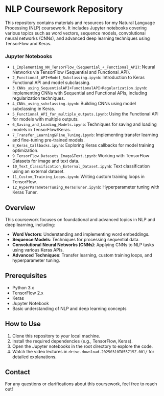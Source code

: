 # NLP Coursework Repository

This repository contains materials and resources for my Natural Language Processing (NLP) coursework. It includes Jupyter notebooks covering various topics such as word vectors, sequence models, convolutional neural networks (CNNs), and advanced deep learning techniques using TensorFlow and Keras.

### Jupyter Notebooks
- `1_Implementing_NN_TensorFlow_(Sequential_+_Functional_API)`: Neural Networks via TensorFlow (Sequential and Functional_API).
- `2_Functional_API+Model_Subclassing.ipynb`: Introduction to Keras Functional API and model subclassing.
- `3_CNNs_using_SequentialAPI+FunctionalAPI+Regularization.ipynb`: Implementing CNNs with Sequential and Functional APIs, including regularization techniques.
- `4_CNNs_using_subclassing.ipynb`: Building CNNs using model subclassing in Keras.
- `5_Functional_API_for_multiple_outputs.ipynb`: Using the Functional API for models with multiple outputs.
- `6_Saving_and_Loading_Models.ipynb`: Techniques for saving and loading models in TensorFlow/Keras.
- `7_Transfer_Learning&Fine_Tuning.ipynb`: Implementing transfer learning and fine-tuning pre-trained models.
- `8_Keras_Callbacks.ipynb`: Exploring Keras callbacks for model training optimization.
- `9_TensorFlow_Datasets_Image&Text.ipynb`: Working with TensorFlow Datasets for image and text data.
- `10_Text_Classification_External_Dataset.ipynb`: Text classification using an external dataset.
- `11_Custom_Training_Loops.ipynb`: Writing custom training loops in TensorFlow.
- `12_HyperParameterTuning_KerasTuner.ipynb`: Hyperparameter tuning with Keras Tuner.

## Overview
This coursework focuses on foundational and advanced topics in NLP and deep learning, including:
- **Word Vectors**: Understanding and implementing word embeddings.
- **Sequence Models**: Techniques for processing sequential data.
- **Convolutional Neural Networks (CNNs)**: Applying CNNs to NLP tasks using various Keras APIs.
- **Advanced Techniques**: Transfer learning, custom training loops, and hyperparameter tuning.

## Prerequisites
- Python 3.x
- TensorFlow 2.x
- Keras
- Jupyter Notebook
- Basic understanding of NLP and deep learning concepts

## How to Use
1. Clone this repository to your local machine.
2. Install the required dependencies (e.g., TensorFlow, Keras).
3. Open the Jupyter notebooks in the root directory to explore the code.
5. Watch the video lectures in `drive-download-20250310T055715Z-001/` for detailed explanations.
   

## Contact
For any questions or clarifications about this coursework, feel free to reach out!
